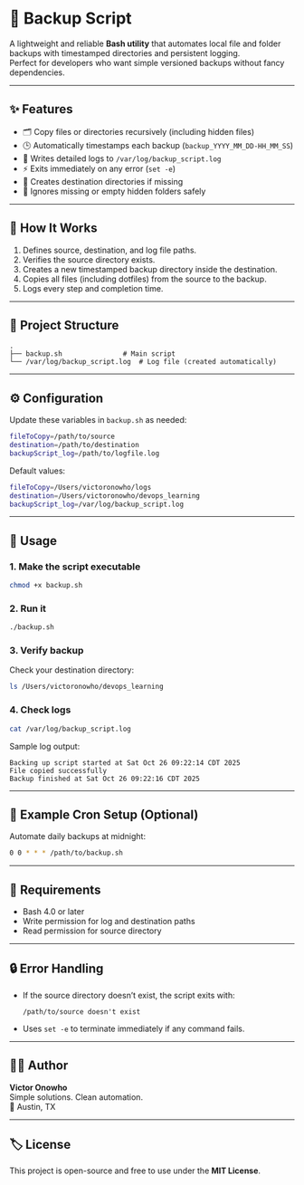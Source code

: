 # 🧰 Backup Script

A lightweight and reliable **Bash utility** that automates local file and folder backups with timestamped directories and persistent logging.  
Perfect for developers who want simple versioned backups without fancy dependencies.

---

## ✨ Features
- 🗂️ Copy files or directories recursively (including hidden files)  
- 🕒 Automatically timestamps each backup (`backup_YYYY_MM_DD-HH_MM_SS`)  
- 🧾 Writes detailed logs to `/var/log/backup_script.log`  
- ⚡ Exits immediately on any error (`set -e`)  
- 🧱 Creates destination directories if missing  
- 🧹 Ignores missing or empty hidden folders safely  

---

## 🧠 How It Works
1. Defines source, destination, and log file paths.  
2. Verifies the source directory exists.  
3. Creates a new timestamped backup directory inside the destination.  
4. Copies all files (including dotfiles) from the source to the backup.  
5. Logs every step and completion time.

---

## 🧩 Project Structure
```
.
├── backup.sh               # Main script
└── /var/log/backup_script.log  # Log file (created automatically)
```

---

## ⚙️ Configuration

Update these variables in `backup.sh` as needed:
```bash
fileToCopy=/path/to/source
destination=/path/to/destination
backupScript_log=/path/to/logfile.log
```

Default values:
```bash
fileToCopy=/Users/victoronowho/logs
destination=/Users/victoronowho/devops_learning
backupScript_log=/var/log/backup_script.log
```

---

## 🚀 Usage

### 1. Make the script executable
```bash
chmod +x backup.sh
```

### 2. Run it
```bash
./backup.sh
```

### 3. Verify backup
Check your destination directory:
```bash
ls /Users/victoronowho/devops_learning
```

### 4. Check logs
```bash
cat /var/log/backup_script.log
```

Sample log output:
```
Backing up script started at Sat Oct 26 09:22:14 CDT 2025
File copied successfully
Backup finished at Sat Oct 26 09:22:16 CDT 2025
```

---

## 🧪 Example Cron Setup (Optional)

Automate daily backups at midnight:
```bash
0 0 * * * /path/to/backup.sh
```

---

## 🧱 Requirements
- Bash 4.0 or later  
- Write permission for log and destination paths  
- Read permission for source directory  

---

## 🔒 Error Handling
- If the source directory doesn’t exist, the script exits with:
  ```
  /path/to/source doesn't exist
  ```
- Uses `set -e` to terminate immediately if any command fails.

---

## 🧑‍💻 Author
**Victor Onowho**  
Simple solutions. Clean automation.  
📍 Austin, TX  

---

## 🏷️ License
This project is open-source and free to use under the **MIT License**.
